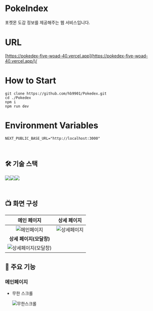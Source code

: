 # PokeIndex
포켓몬 도감 정보를 제공해주는 웹 서비스입니다.

# URL
[https://pokedex-five-woad-40.vercel.app](https://pokedex-five-woad-40.vercel.app/)/

# How to Start
```
git clone https://github.com/hb9901/Pokedex.git
cd ./Pokedex
npm i
npm run dev
```
# Environment Variables
```
NEXT_PUBLIC_BASE_URL="http://localhost:3000"
```

<br />

## 🛠️ 기술 스택

<img src="https://img.shields.io/badge/next.js-000000?style=for-the-badge&logo=next.js&logoColor=white"/><img src="https://img.shields.io/badge/tailwindcss-06B6D4?style=for-the-badge&logo=tailwindcss&logoColor=black"><img src="https://img.shields.io/badge/typescript-3178C6?style=for-the-badge&logo=typescript&logoColor=white"/>

<br />

## 📺 화면 구성
|메인 페이지|상세 페이지|
|:---:|:---:|
|![메인페이지](https://github.com/hb9901/Pokedex/assets/50387658/b5ef22b2-8017-4308-a854-af07dc5ccd14)|![상세페이지](https://github.com/hb9901/Pokedex/assets/50387658/6d093743-dfda-4bfa-89f0-5ee69834837c)|
|**상세 페이지(모달창)**|
|![상세페이지(모달창)](https://github.com/hb9901/Pokedex/assets/50387658/d06ff405-48ad-4826-beec-b20516662d14)|

## 📝 주요 기능

### 메인페이지

- 무한 스크롤

  ![무한스크롤](https://github.com/hb9901/Pokedex/assets/50387658/8428e4db-6efa-44f0-9001-61707b913b78)
